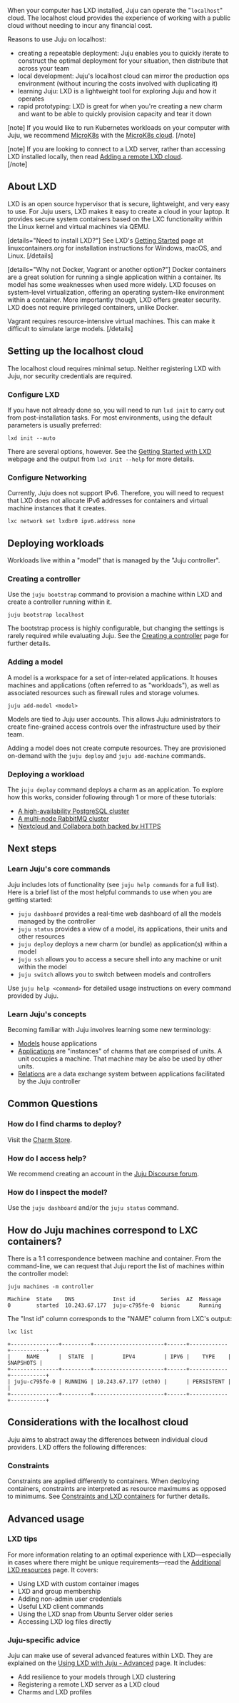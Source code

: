 <!--
Todo:
- Warning: Ubuntu release versions hardcoded
-->

When your computer has LXD installed, Juju can operate the "`localhost`" cloud. The localhost cloud provides the experience of working with a public cloud without needing to incur any financial cost.

Reasons to use Juju on localhost:

- creating a repeatable deployment: Juju enables you to quickly iterate to construct the optimal deployment for your situation, then distribute that across your team
- local development: Juju's localhost cloud can mirror the production ops environment (without incuring the costs involved with duplicating it)
- learning Juju: LXD is a lightweight tool for exploring Juju and how it operates
- rapid prototyping: LXD is great for when you're creating a new charm and want to be able to quickly provision capacity and tear it down  

[note]
If you would like to run Kubernetes workloads on your computer with Juju, we recommend [MicroK8s](https://microk8s.io/) with the [MicroK8s cloud](/t/using-juju-with-microk8s/1194).
[/note]

[note]
If you are looking to connect to a LXD server, rather than accessing LXD installed locally, then read [Adding a remote LXD cloud](/t/using-lxd-with-juju-advanced/1091#heading--adding-a-remote-lxd-cloud).  
[/note]



## About LXD

LXD is an open source hypervisor that is secure, lightweight, and very easy to use. For Juju users, LXD makes it easy to create a cloud in your laptop.
It provides secure system containers based on the LXC functionality within the Linux kernel and virtual machines via QEMU.

[details="Need to install LXD?"]
See LXD's [Getting Started](https://linuxcontainers.org/lxd/getting-started-cli/) page at linuxcontainers.org for installation instructions for Windows, macOS, and Linux.
[/details]

[details="Why not Docker, Vagrant or another option?"]
Docker containers are a great solution for running a single application within a container.
Its model has some weaknesses when used more widely.
LXD focuses on system-level virtualization, offering an operating system-like environment within a container.
More importantly though, LXD offers greater security.
LXD does not require privileged containers, unlike Docker.

Vagrant requires resource-intensive virtual machines.
This can make it difficult to simulate large models.
[/details]

## Setting up the localhost cloud

The localhost cloud requires minimal setup. Neither registering LXD with Juju, nor security credentials are required.

### Configure LXD

If you have not already done so, you will need to run `lxd init` to carry out from post-installation tasks. For most environments, using the default parameters is usually preferred:

```text
lxd init --auto
```

There are several options, however. See the [Getting Started with LXD](https://linuxcontainers.org/lxd/getting-started-cli/#initial-configuration) webpage and the output from `lxd init --help` for more details. 


### Configure Networking

Currently, Juju does not support IPv6. Therefore, you will need to request that LXD does not allocate IPv6 addresses for containers and virtual machine instances that it creates.

```text
lxc network set lxdbr0 ipv6.address none
```

## Deploying workloads

Workloads live within a "model" that is managed by the "Juju controller". 

### Creating a controller

Use the `juju bootstrap` command to provision a machine within LXD and create a controller running within it.

```text
juju bootstrap localhost
```


The bootstrap process is highly configurable, but changing the settings is rarely required while evaluating Juju. See the [Creating a controller](/t/creating-a-controller/1108) page for further details.


### Adding a model

A model is a workspace for a set of inter-related applications. It houses machines and applications (often referred to as "workloads"), as well as associated resources such as firewall rules and storage volumes.

```text
juju add-model <model>
```

Models are tied to Juju user accounts. This allows Juju administrators to create fine-grained access controls over the infrastructure used by their team. 

Adding a model does not create compute resources. They are provisioned on-demand with the `juju deploy` and `juju add-machine` commands. 


### Deploying a workload

The `juju deploy` command deploys a charm as an application. To explore how this works, consider following through 1 or more of these tutorials:

- [A high-availability PostgreSQL cluster](https://juju.is/tutorials/deploy-postgres-on-ubuntu-server)
- [A multi-node RabbitMQ cluster](https://juju.is/tutorials/deploy-rabbitmq-cluster-on-ubuntu-server)
- [Nextcloud and Collabora both backed by HTTPS](https://juju.is/tutorials/deploy-nextcloud-and-collabora-on-ubuntu)

## Next steps

### Learn Juju's core commands

Juju includes lots of functionality (see `juju help commands` for a full list). Here is a brief list of the most helpful commands to use when you are getting started:

- `juju dashboard` provides a real-time web dashboard of all the models managed by the controller
- `juju status` provides a view of a model, its applications, their units and other resources
- `juju deploy` deploys a new charm (or bundle) as application(s) within a model 
- `juju ssh` allows you to access a secure shell into any machine or unit within the model
- `juju switch` allows you to switch between models and controllers 

Use `juju help <command>` for detailed usage instructions on every command provided by Juju.


### Learn Juju's concepts

Becoming familiar with Juju involves learning some new terminology:

- [Models](/t/models/1155) house applications
- [Applications](/t/applications-and-charms/1034)  are "instances" of charms that are comprised of units. A unit occupies a machine. That machine may be also be used by other units.
- [Relations](/t/managing-relations/1073) are a data exchange system between applications facilitated by the Juju controller

## Common Questions

### How do I find charms to deploy?

Visit the [Charm Store](https://jaas.ai/store ). 

### How do I access help?

We recommend creating an account in the [Juju Discourse forum](https://discourse.juju.is/).

### How do I inspect the model?

Use the `juju dashboard` and/or the `juju status` command.

## How do Juju machines correspond to LXC containers?

There is a 1:1 correspondence between machine and container. From the command-line, we can request that Juju report the list of machines within the controller model:

``` text
juju machines -m controller
```

``` text
Machine  State    DNS            Inst id        Series  AZ  Message
0        started  10.243.67.177  juju-c795fe-0  bionic      Running
```

The "Inst id" column corresponds to the "NAME" column from LXC's output:

``` text
lxc list
```

``` text
+---------------+---------+----------------------+------+------------+-----------+
|     NAME      |  STATE  |         IPV4         | IPV6 |    TYPE    | SNAPSHOTS |
+---------------+---------+----------------------+------+------------+-----------+
| juju-c795fe-0 | RUNNING | 10.243.67.177 (eth0) |      | PERSISTENT |           |
+---------------+---------+----------------------+------+------------+-----------+
```

## Considerations with the localhost cloud

Juju aims to abstract away the differences between individual cloud providers. LXD offers the following differences:

### Constraints

Constraints are applied differently to containers. When deploying containers, constraints are interpreted as resource maximums as opposed to minimums. See [Constraints and LXD containers](/t/using-constraints/1060#heading--constraints-and-lxd-containers) for further details.

## Advanced usage

### LXD tips

For more information relating to an optimal experience with LXD—especially in cases where there might be unique requirements—read the [Additional LXD resources](/t/additional-lxd-resources/1092) page. It covers:

- Using LXD with custom container images
- LXD and group membership
- Adding non-admin user credentials
- Useful LXD client commands
- Using the LXD snap from Ubuntu Server older series
- Accessing LXD log files directly

### Juju-specific advice

Juju can make use of several advanced features within LXD. They are explained on the [Using LXD with Juju - Advanced](/t/using-lxd-with-juju-advanced/1091) page. It includes:

- Add resilience to your models through LXD clustering
- Registering a remote LXD server as a LXD cloud
- Charms and LXD profiles
